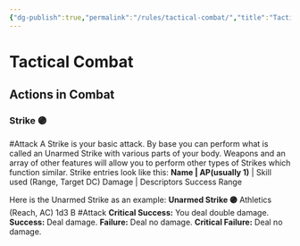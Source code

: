```yaml
---
{"dg-publish":true,"permalink":"/rules/tactical-combat/","title":"Tactical Combat","tags":["General"]}
---
```


# Tactical Combat
## Actions in Combat
### Strike 🟣
#Attack A Strike is your basic attack. By base you can perform what is called an Unarmed Strike with various parts of your body. Weapons and an array of other features will allow you to perform other types of Strikes which function similar. Strike entries look like this:
**Name | AP(usually 1)** | Skill used (Range, Target DC) Damage | Descriptors
	Success Range

Here is the Unarmed Strike as an example:
**Unarmed Strike 🟣** Athletics (Reach, AC) 1d3 B #Attack
	**Critical Success:** You deal double damage.
	**Success:** Deal damage.
	**Failure:** Deal no damage.
	**Critical Failure:** Deal no damage.